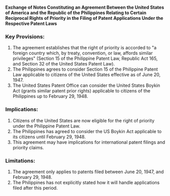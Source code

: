 **Exchange of Notes Constituting an Agreement Between the United States of America and the Republic of the Philippines Relating to Certain Reciprocal Rights of Priority in the Filing of Patent Applications Under the Respective Patent Laws**

### **Key Provisions:**

1.  The agreement establishes that the right of priority is accorded to "a foreign country which, by treaty, convention, or law, affords similar privileges" (Section 15 of the Philippine Patent Law, Republic Act 165, and Section 32 of the United States Patent Law).
2.  The Philippines agrees to consider Section 15 of the Philippine Patent Law applicable to citizens of the United States effective as of June 20, 1947.
3.  The United States Patent Office can consider the United States Boykin Act (grants similar patent prior rights) applicable to citizens of the Philippines up to February 29, 1948.

### **Implications:**

1.  Citizens of the United States are now eligible for the right of priority under the Philippine Patent Law.
2.  The Philippines has agreed to consider the US Boykin Act applicable to its citizens until February 29, 1948.
3.  This agreement may have implications for international patent filings and priority claims.

### **Limitations:**

1.  The agreement only applies to patents filed between June 20, 1947, and February 29, 1948.
2.  The Philippines has not explicitly stated how it will handle applications filed after this period.